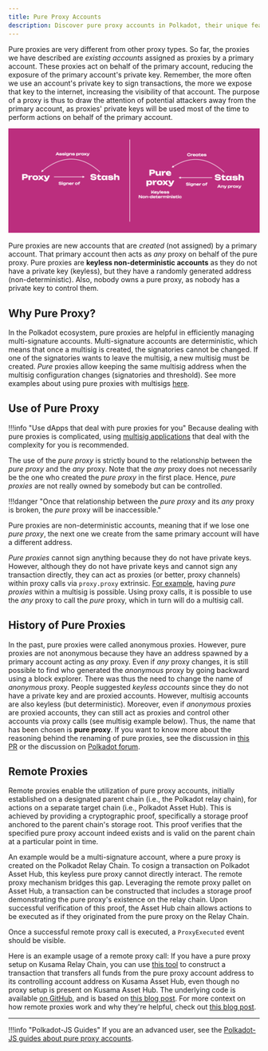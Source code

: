 ```yaml
---
title: Pure Proxy Accounts
description: Discover pure proxy accounts in Polkadot, their unique features, security benefits, and use cases for efficient account management.
---
```


Pure proxies are very different from other proxy types. So far, the proxies we have described are
_existing accounts_ assigned as proxies by a primary account. These proxies act on behalf of the
primary account, reducing the exposure of the primary account's private key. Remember, the more
often we use an account's private key to sign transactions, the more we expose that key to the
internet, increasing the visibility of that account. The purpose of a proxy is thus to draw the
attention of potential attackers away from the primary account, as proxies' private keys will be
used most of the time to perform actions on behalf of the primary account.

![pure proxies](../assets/proxy-vs-anon.png)

Pure proxies are new accounts that are _created_ (not assigned) by a primary account. That primary
account then acts as _any_ proxy on behalf of the pure proxy. Pure proxies are **keyless
non-deterministic accounts** as they do not have a private key (keyless), but they have a
randomly generated address (non-deterministic). Also, nobody owns a pure proxy, as nobody has a private key to control them.

## Why Pure Proxy?

In the Polkadot ecosystem, pure proxies are helpful in efficiently managing multi-signature accounts. Multi-signature accounts are deterministic, which means that once a multisig is created, the signatories cannot be changed. If one of the signatories wants to leave the multisig, a new multisig must be created. _Pure_ proxies allow keeping the same multisig address when the multisig configuration changes (signatories and threshold). See more examples about using pure proxies with multisigs [here](./learn-guides-accounts-proxy-pure.md#pure-proxies-and-multisigs).

## Use of Pure Proxy

!!!info "Use dApps that deal with pure proxies for you"
    Because dealing with pure proxies is complicated, using [multisig applications](../general/multisig-apps.md) that deal with the complexity for you is recommended.

The use of the _pure proxy_ is strictly bound to the relationship between the _pure proxy_ and the
_any_ proxy. Note that the _any_ proxy does not necessarily be the one who created the _pure proxy_
in the first place. Hence, _pure proxies_ are not really owned by somebody but can be
controlled. 

!!!danger "Once that relationship between the _pure proxy_ and its _any_ proxy is broken, the _pure_ proxy will be inaccessible."

Pure proxies are non-deterministic accounts, meaning that if we lose one _pure proxy_, the next one we create from the same primary account will have a different address.

_Pure proxies_ cannot sign anything because they do not have private keys. However, although they do
not have private keys and cannot sign any transaction directly, they can act as proxies (or better,
proxy channels) within proxy calls via `proxy.proxy` extrinsic. [For example](./learn-guides-accounts-proxy-pure.md#scenario-one-one-pure-proxy-within-a-multisig), having _pure
proxies_ within a multisig is possible. Using proxy calls, it is possible to use the _any_ proxy to call the
_pure_ proxy, which in turn will do a multisig call.

## History of Pure Proxies

In the past, pure proxies were called anonymous proxies. However, pure proxies are not anonymous because they have an address spawned by a primary account acting as _any_ proxy. Even if _any_ proxy changes, it is still possible to find who generated the _anonymous_ proxy by going backward using a block explorer. There was thus the need to change the name of _anonymous_ proxy. People suggested _keyless accounts_ since they do not have a private key and are proxied accounts. However, multisig accounts are also keyless (but deterministic). Moreover, even if _anonymous_ proxies are proxied accounts, they can still act as proxies and control other accounts via proxy calls (see multisig example below). Thus, the name that has been chosen is **pure proxy**. If you want to know more about the reasoning behind the renaming of pure proxies, see the discussion in [this PR](https://github.com/paritytech/substrate/pull/12283) or the discussion on [Polkadot forum](https://forum.polkadot.network/t/parachain-technical-summit-next-steps/51/14).

## Remote Proxies

Remote proxies enable the utilization of pure proxy accounts, initially established on a designated parent chain (i.e., the Polkadot relay chain), for actions on a separate target chain (i.e., Polkadot Asset Hub). This is achieved by providing a cryptographic proof, specifically a storage proof anchored to the parent chain's storage root. This proof verifies that the specified pure proxy account indeed exists and is valid on the parent chain at a particular point in time.

An example would be a multi-signature account, where a pure proxy is created on the Polkadot Relay Chain. To cosign a transaction on Polkadot Asset Hub, this keyless pure proxy cannot directly interact. The remote proxy mechanism bridges this gap. Leveraging the remote proxy pallet on Asset Hub, a transaction can be constructed that includes a storage proof demonstrating the pure proxy's existence on the relay chain. Upon successful verification of this proof, the Asset Hub chain allows actions to be executed as if they originated from the pure proxy on the Relay Chain.

Once a successful remote proxy call is executed, a `ProxyExecuted` event should be visible. 

Here is an example usage of a remote proxy call: If you have a pure proxy setup on Kusama Relay Chain, you can use [this tool](https://w3f.github.io/RemoteProxyCall/) to construct a transaction that transfers all funds from the pure proxy account address to its controlling account address on Kusama Asset Hub, even though no proxy setup is present on Kusama Asset Hub. The underlying code is available [on GitHub](https://github.com/w3f/RemoteProxyCall), and is based on [this blog post](https://blog.kchr.de/polkadot/guides/remote-proxies-for-the-braves/). For more context on how remote proxies work and why they're helpful, check out [this blog post](https://blog.kchr.de/ecosystem-proxy/).


---

!!!info "Polkadot-JS Guides"
    If you are an advanced user, see the [Polkadot-JS guides about pure proxy accounts](./learn-guides-accounts-proxy-pure.md).
